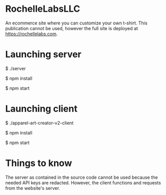 # RochelleLabsLLC
An ecommerce site where you can customize your own t-shirt. This publication cannot be used, however the full site is deployed at https://rochellelabs.com. 

# Launching server
$ ./server

$ npm install

$ npm start

# Launching client
$ ./apparel-art-creator-v2-client

$ npm install

$ npm start

# Things to know
The server as contained in the source code cannot be used because the needed API keys are redacted. However, the client functions and requests from the website's server.

